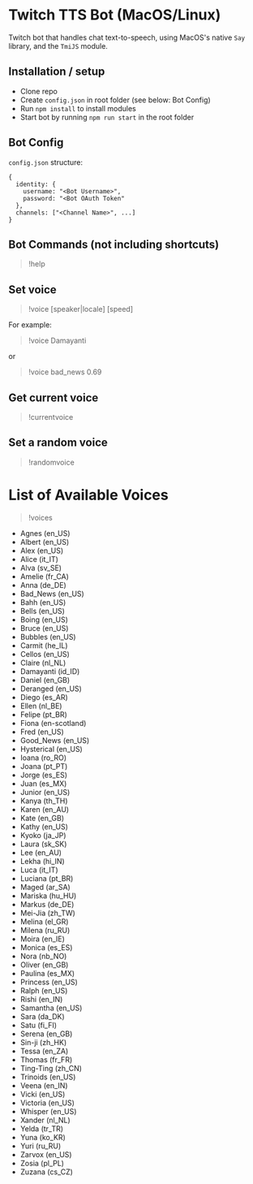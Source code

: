 # Twitch TTS Bot (MacOS/Linux)
Twitch bot that handles chat text-to-speech, using MacOS's native `Say` library, and the `TmiJS` module.

## Installation / setup
- Clone repo
- Create `config.json` in root folder (see below: Bot Config)
- Run `npm install` to install modules
- Start bot by running `npm run start` in the root folder

## Bot Config
`config.json` structure:
```
{
  identity: {
    username: "<Bot Username>",
    password: "<Bot OAuth Token"
  },
  channels: ["<Channel Name>", ...]
}
```

## Bot Commands (not including shortcuts)
>!help

## Set voice
>!voice [speaker|locale] [speed]

For example:
>!voice Damayanti

or

>!voice bad_news 0.69

## Get current voice
>!currentvoice

## Set a random voice
>!randomvoice

# List of Available Voices
>!voices

- Agnes (en_US)
- Albert (en_US)
- Alex (en_US)
- Alice (it_IT)
- Alva (sv_SE)
- Amelie (fr_CA)
- Anna (de_DE)
- Bad_News (en_US)
- Bahh (en_US)
- Bells (en_US)
- Boing (en_US)
- Bruce (en_US)
- Bubbles (en_US)
- Carmit (he_IL)
- Cellos (en_US)
- Claire (nl_NL)
- Damayanti (id_ID)
- Daniel (en_GB)
- Deranged (en_US)
- Diego (es_AR)
- Ellen (nl_BE)
- Felipe (pt_BR)
- Fiona (en-scotland)
- Fred (en_US)
- Good_News (en_US)
- Hysterical (en_US)
- Ioana (ro_RO)
- Joana (pt_PT)
- Jorge (es_ES)
- Juan (es_MX)
- Junior (en_US)
- Kanya (th_TH)
- Karen (en_AU)
- Kate (en_GB)
- Kathy (en_US)
- Kyoko (ja_JP)
- Laura (sk_SK)
- Lee (en_AU)
- Lekha (hi_IN)
- Luca (it_IT)
- Luciana (pt_BR)
- Maged (ar_SA)
- Mariska (hu_HU)
- Markus (de_DE)
- Mei-Jia (zh_TW)
- Melina (el_GR)
- Milena (ru_RU)
- Moira (en_IE)
- Monica (es_ES)
- Nora (nb_NO)
- Oliver (en_GB)
- Paulina (es_MX)
- Princess (en_US)
- Ralph (en_US)
- Rishi (en_IN)
- Samantha (en_US)
- Sara (da_DK)
- Satu (fi_FI)
- Serena (en_GB)
- Sin-ji (zh_HK)
- Tessa (en_ZA)
- Thomas (fr_FR)
- Ting-Ting (zh_CN)
- Trinoids (en_US)
- Veena (en_IN)
- Vicki (en_US)
- Victoria (en_US)
- Whisper (en_US)
- Xander (nl_NL)
- Yelda (tr_TR)
- Yuna (ko_KR)
- Yuri (ru_RU)
- Zarvox (en_US)
- Zosia (pl_PL)
- Zuzana (cs_CZ)
